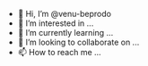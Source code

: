 - 👋 Hi, I’m @venu-beprodo
- 👀 I’m interested in ...
- 🌱 I’m currently learning ...
- 💞️ I’m looking to collaborate on ...
- 📫 How to reach me ...

<!---
venu-beprodo/venu-beprodo is a ✨ special ✨ repository because its `README.md` (this file) appears on your GitHub profile.
You can click the Preview link to take a look at your changes.
--->
